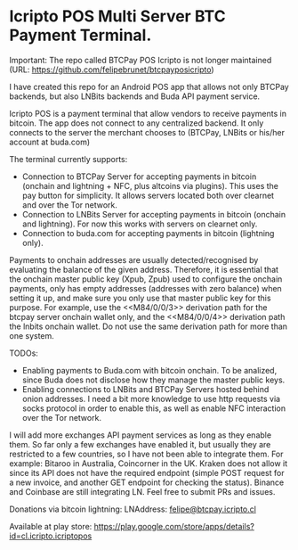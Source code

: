 # Icripto POS Multi Server BTC Payment Terminal.
Important: The repo called BTCPay POS Icripto is not longer maintained (URL: https://github.com/felipebrunet/btcpayposicripto)

I have created this repo for an Android POS app that allows not only BTCPay backends, but also LNBits backends and Buda API payment service.

Icripto POS is a payment terminal that allow vendors to receive payments in bitcoin.
The app does not connect to any centralized backend. 
It only connects to the server the merchant chooses to (BTCPay, LNBits or his/her account at buda.com)

The terminal currently supports:
- Connection to BTCPay Server for accepting payments in bitcoin (onchain and lightning + NFC, plus altcoins via plugins). This uses the pay button for simplicity. It allows servers located both over clearnet and over the Tor network.
- Connection to LNBits Server for accepting payments in bitcoin (onchain and lightning). For now this works with servers on clearnet only.
- Connection to buda.com for accepting payments in bitcoin (lightning only).

Payments to onchain addresses are usually detected/recognised by evaluating the balance of the given address. Therefore, it is essential that the onchain master public key (Xpub, Zpub) used to configure the onchain payments, only has empty addresses (addresses with zero balance) when setting it up, and make sure you only use that master public key for this purpose.
For example, use the <<M84/0/0/3>> derivation path for the btcpay server onchain wallet only, and the <<M84/0/0/4>> derivation path the lnbits onchain wallet. Do not use the same derivation path for more than one system.

TODOs:
- Enabling payments to Buda.com with bitcoin onchain. To be analized, since Buda does not disclose how they manage the master public keys.
- Enabling connections to LNBits and BTCPay Servers hosted behind onion addresses. I need a bit more knowledge to use http requests via socks protocol in order to enable this, as well as enable NFC interaction over the Tor network.

I will add more exchanges API payment services as long as they enable them. 
So far only a few exchanges have enabled it, but usually they are restricted to a few countries, so I have not been able to integrate them.
For example: Bitaroo in Australia, Coincorner in the UK.
Kraken does not allow it since its API does not have the required endpoint (simple POST request for a new invoice, and another GET endpoint for checking the status). 
Binance and Coinbase are still integrating LN.
Feel free to submit PRs and issues.

Donations via bitcoin lightning:
LNAddress: felipe@btcpay.icripto.cl

Available at play store:
https://play.google.com/store/apps/details?id=cl.icripto.icriptopos


